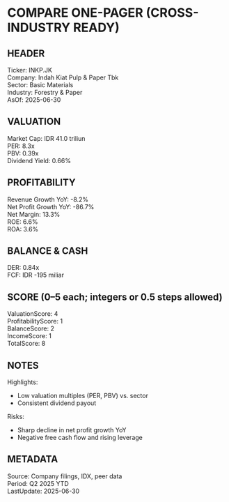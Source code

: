 # COMPARE ONE-PAGER (CROSS-INDUSTRY READY)

## HEADER
Ticker: INKP.JK  
Company: Indah Kiat Pulp & Paper Tbk  
Sector: Basic Materials  
Industry: Forestry & Paper  
AsOf: 2025-06-30

## VALUATION
Market Cap: IDR 41.0 triliun  
PER: 8.3x  
PBV: 0.39x  
Dividend Yield: 0.66%

## PROFITABILITY
Revenue Growth YoY: -8.2%  
Net Profit Growth YoY: -86.7%  
Net Margin: 13.3%  
ROE: 6.6%  
ROA: 3.6%

## BALANCE & CASH
DER: 0.84x  
FCF: IDR -195 miliar

## SCORE (0–5 each; integers or 0.5 steps allowed)
ValuationScore: 4  
ProfitabilityScore: 1  
BalanceScore: 2  
IncomeScore: 1  
TotalScore: 8

## NOTES
Highlights:
- Low valuation multiples (PER, PBV) vs. sector
- Consistent dividend payout

Risks:
- Sharp decline in net profit growth YoY
- Negative free cash flow and rising leverage

## METADATA
Source: Company filings, IDX, peer data  
Period: Q2 2025 YTD  
LastUpdate: 2025-06-30